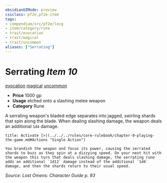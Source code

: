 ```yaml
---
obsidianUIMode: preview
cssclass: pf2e,pf2e-item
tags:
- compendium/src/pf2e/locg
- item/category/rune
- trait/evocation
- trait/magical
- trait/uncommon
aliases: ["Serrating"]
---
```

# Serrating *Item 10*  
[evocation](../../../rules/traits/evocation.md)  [magical](../../../rules/traits/magical.md)  [uncommon](../../../rules/traits/uncommon.md)  

- **Price** 1000 gp
- **Usage** etched onto a slashing melee weapon
- **Category** Rune

A serrating weapon's bladed edge separates into jagged, swirling shards that spin along the blade. When dealing slashing damage, the weapon deals an additional `1d4` damage.

```ad-embed-ability
title: Activate [>](../../../rules/core-rulebook/chapter-9-playing-the-game.md#Actions "Single Action")

You brandish the weapon and focus its power, causing the serrated shards to buzz as they spin at a dizzying speed. On your next hit with the weapon this turn that deals slashing damage, the serrating rune adds an additional `1d12` damage instead of the additional `1d4` damage, and then the shards return to their usual speed.
```

*Source: Lost Omens: Character Guide p. 93*
